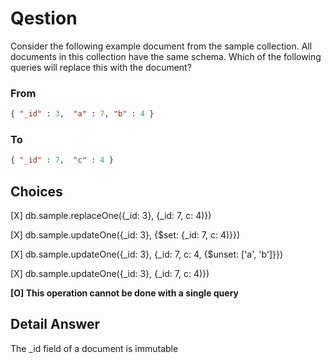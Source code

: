 # Qestion

Consider the following example document from the sample collection. All documents in this collection have the same schema. Which of the following queries will replace this with the document?

### From

``` json
{ "_id" : 3,  "a" : 7, "b" : 4 }
```

### To

 ``` json
 { "_id" : 7,  "c" : 4 }
 ```

## Choices

[X] db.sample.replaceOne({_id: 3}, {_id: 7, c: 4)})

[X] db.sample.updateOne({_id: 3}, {$set: {_id: 7, c: 4)}})

[X] db.sample.updateOne({_id: 3}, {_id: 7, c: 4, {$unset: ['a', 'b']}})

[X] db.sample.updateOne({_id: 3}, {_id: 7, c: 4)})
 
 **[O] This operation cannot be done with a single query**

 ## Detail Answer

 The _id field of a document is immutable
